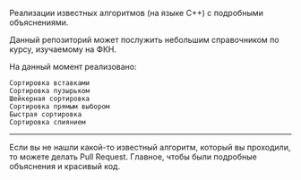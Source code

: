 Реализации известных алгоритмов (на языке C++) с подробными объяснениями.

Данный репозиторий может послужить небольшим справочником по курсу, изучаемому на ФКН.

На данный момент реализовано:

    Сортировка вставками
    Сортировка пузырьком
    Шейкерная сортировка
    Сортировка прямым выбором
    Быстрая сортировка
    Сортировка слиянием

___________________________________________________
Если вы не нашли какой-то известный алгоритм, который вы проходили, то можете делать Pull Request.
Главное, чтобы были подробные объяснения и красивый код.